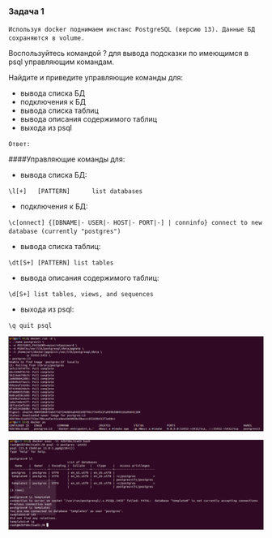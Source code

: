 ### Задача 1
`Используя docker поднимаем инстанс PostgreSQL (версию 13). Данные БД сохраняются в volume.`

Воспользуйтесь командой \? для вывода подсказки по имеющимся в psql управляющим командам.

Найдите и приведите управляющие команды для:

- вывода списка БД
- подключения к БД
- вывода списка таблиц
- вывода описания содержимого таблиц
- выхода из psql

`Ответ:`

####Управляющие команды для:

- вывода списка БД:

`\l[+]   [PATTERN]      list databases`

- подключения к БД:

`\c[onnect] {[DBNAME|- USER|- HOST|- PORT|-] | conninfo} connect to new database (currently "postgres")`

- вывода списка таблиц:

`\dt[S+] [PATTERN] list tables`

- вывода описания содержимого таблиц:

`\d[S+] list tables, views, and sequences`

- выхода из psql:

`\q quit psql`

![drawing](assets/result2.png)

![drawing](assets/result3.png)


